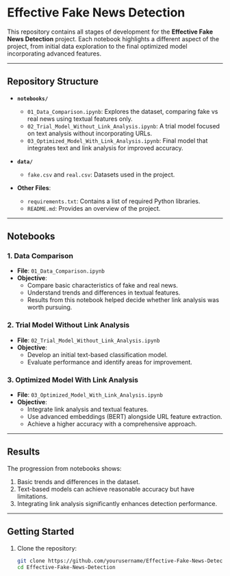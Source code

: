 # Effective Fake News Detection

This repository contains all stages of development for the **Effective Fake News Detection** project. Each notebook highlights a different aspect of the project, from initial data exploration to the final optimized model incorporating advanced features.

---

## Repository Structure

- **`notebooks/`**
  - `01_Data_Comparison.ipynb`: Explores the dataset, comparing fake vs real news using textual features only.
  - `02_Trial_Model_Without_Link_Analysis.ipynb`: A trial model focused on text analysis without incorporating URLs.
  - `03_Optimized_Model_With_Link_Analysis.ipynb`: Final model that integrates text and link analysis for improved accuracy.

- **`data/`**
  - `fake.csv` and `real.csv`: Datasets used in the project.

- **Other Files**:
  - `requirements.txt`: Contains a list of required Python libraries.
  - `README.md`: Provides an overview of the project.

---

## Notebooks

### 1. Data Comparison
- **File**: `01_Data_Comparison.ipynb`
- **Objective**: 
  - Compare basic characteristics of fake and real news.
  - Understand trends and differences in textual features.
  - Results from this notebook helped decide whether link analysis was worth pursuing.

### 2. Trial Model Without Link Analysis
- **File**: `02_Trial_Model_Without_Link_Analysis.ipynb`
- **Objective**: 
  - Develop an initial text-based classification model.
  - Evaluate performance and identify areas for improvement.

### 3. Optimized Model With Link Analysis
- **File**: `03_Optimized_Model_With_Link_Analysis.ipynb`
- **Objective**:
  - Integrate link analysis and textual features.
  - Use advanced embeddings (BERT) alongside URL feature extraction.
  - Achieve a higher accuracy with a comprehensive approach.

---

## Results

The progression from notebooks shows:
1. Basic trends and differences in the dataset.
2. Text-based models can achieve reasonable accuracy but have limitations.
3. Integrating link analysis significantly enhances detection performance.

---

## Getting Started

1. Clone the repository:
   ```bash
   git clone https://github.com/yourusername/Effective-Fake-News-Detection.git
   cd Effective-Fake-News-Detection
